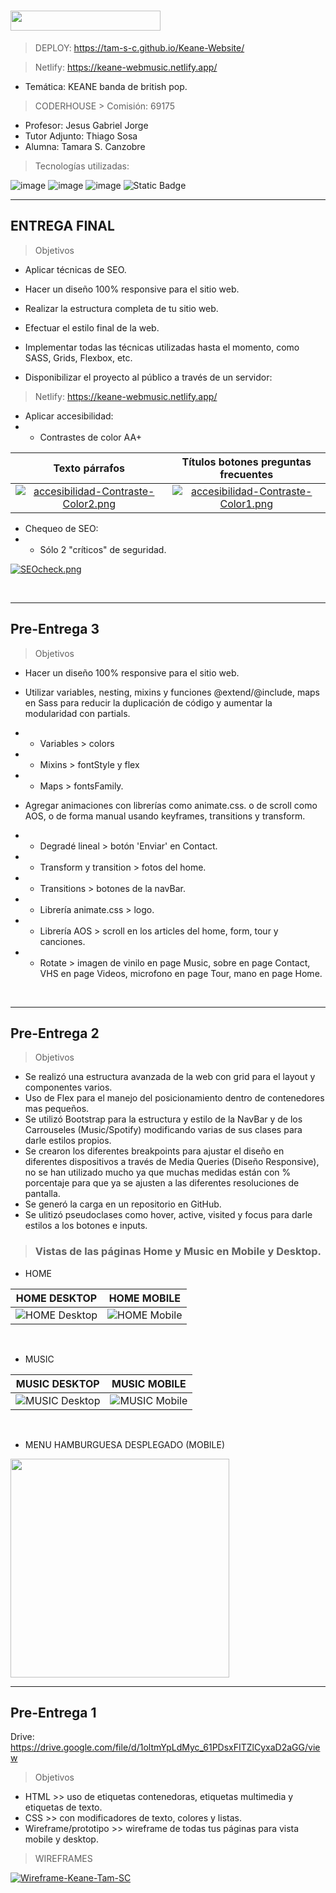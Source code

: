 <h1><img src="https://img.shields.io/badge/CURSO-DESARROLLO WEB-32286E?logo=null&logoColor=black&style=flat" width="240" height="32"/></h1>

> DEPLOY: https://tam-s-c.github.io/Keane-Website/

> Netlify: https://keane-webmusic.netlify.app/
* Temática: KEANE banda de british pop.

> CODERHOUSE > Comisión: 69175

* Profesor: Jesus Gabriel Jorge
* Tutor Adjunto: Thiago Sosa
* Alumna: Tamara S. Canzobre

> Tecnologías utilizadas:

![image](https://github.com/user-attachments/assets/09bb3851-8f1c-44b2-a0f1-330181e7aad1)
![image](https://github.com/user-attachments/assets/e27f4435-1fa4-43b0-93a4-9f2da115d562)
![image](https://github.com/user-attachments/assets/1767df44-aa42-441c-ba84-d0ac373df9ed)
![Static Badge](https://img.shields.io/badge/Sass-%23CC6699?logo=sass&logoColor=white)

<hr>
<h2>ENTREGA FINAL</h2>

> Objetivos
- Aplicar técnicas de SEO.

- Hacer un diseño 100% responsive para el sitio web.

- Realizar la estructura completa de tu sitio web.

- Efectuar el estilo final de la web.

- Implementar todas las técnicas utilizadas hasta el momento, como SASS, Grids, Flexbox, etc.

- Disponibilizar el proyecto al público a través de un servidor:
> Netlify: https://keane-webmusic.netlify.app/

- Aplicar accesibilidad:
- - Contrastes de color AA+

| **Texto párrafos** | **Títulos botones preguntas frecuentes** |
|:--:|:--:|
| [![accesibilidad-Contraste-Color2.png](https://i.postimg.cc/vHx17Vjf/accesibilidad-Contraste-Color2.png)](https://postimg.cc/w7HTg79j) | [![accesibilidad-Contraste-Color1.png](https://i.postimg.cc/2jKbBwHC/accesibilidad-Contraste-Color1.png)](https://postimg.cc/fkYTGxnP) |

- Chequeo de SEO:
- - Sólo 2 "críticos" de seguridad.

[![SEOcheck.png](https://i.postimg.cc/nz1WPrP1/SEOcheck.png)](https://postimg.cc/HcV3JYHJ)

<br>

<hr>

<h2>Pre-Entrega 3</h2>

> Objetivos
- Hacer un diseño 100% responsive para el sitio web.

- Utilizar variables, nesting, mixins y funciones @extend/@include, maps en Sass para reducir la duplicación de código y aumentar la modularidad con partials.
- - Variables > colors
- - Mixins > fontStyle y flex
- - Maps > fontsFamily.

- Agregar animaciones con librerías como animate.css. o de scroll como AOS, o de forma manual usando keyframes, transitions y transform.
- - Degradé lineal > botón 'Enviar' en Contact.
- - Transform y transition > fotos del home.
- - Transitions > botones de la navBar.
- - Librería animate.css > logo.
- - Librería AOS > scroll en los articles del home, form, tour y canciones.
- - Rotate > imagen de vinilo en page Music, sobre en page Contact, VHS en page Videos, microfono en page Tour, mano en page Home.


<br>

<hr>

<h2>Pre-Entrega 2</h2>

> Objetivos
- Se realizó una estructura avanzada de la web con grid para el layout y componentes varios.
- Uso de Flex para el manejo del posicionamiento dentro de contenedores mas pequeños.
- Se utilizó Bootstrap para la estructura y estilo de la NavBar y de los Carrouseles (Music/Spotify) modificando varias de sus clases para darle estilos propios.
- Se crearon los diferentes breakpoints para ajustar el diseño en diferentes dispositivos a través de Media Queries (Diseño Responsive), no se han utilizado mucho ya que muchas medidas están con % porcentaje para que ya se ajusten a las diferentes resoluciones de pantalla.
- Se generó la carga en un repositorio en GitHub.
- Se ulitizó pseudoclases como hover, active, visited y focus para darle estilos a los botones e inputs.

> <h3>Vistas de las páginas Home y Music en Mobile y Desktop.</h3>

- HOME

| **HOME DESKTOP** | **HOME MOBILE** |
|:--:|:--:|
| ![HOME Desktop](https://i.postimg.cc/zfKLqSG5/desk1-1.png) | ![HOME Mobile](https://i.postimg.cc/kgV6pdr2/mob2-1.png) |

<br>

- MUSIC

| **MUSIC DESKTOP** | **MUSIC MOBILE** |
|:--:|:--:|
| ![MUSIC Desktop](https://i.postimg.cc/pLghN1xq/mob2-2.png) | ![MUSIC Mobile](https://i.postimg.cc/Kvp3f8WX/desk1-2.png) |

<br>

- MENU HAMBURGUESA DESPLEGADO (MOBILE)

<a href="https://postimg.cc/rdhVYpCy">
   <img src="https://i.postimg.cc/wvz1My1N/mob3.png" width="350" />
</a>

<hr>

<h2>Pre-Entrega 1</h2>

Drive: https://drive.google.com/file/d/1oltmYpLdMyc_61PDsxFITZlCyxaD2aGG/view

> Objetivos
- HTML >> uso de etiquetas contenedoras, etiquetas multimedia y etiquetas de texto.
- CSS  >> con modificadores de texto, colores y listas.
- Wireframe/prototipo >> wireframe de todas tus páginas para vista mobile y desktop.

> WIREFRAMES

<a href='https://i.postimg.cc/HTWN22SK/Wireframe-Keane-Tam-SC.png' target='_blank'><img src='https://i.postimg.cc/TKVnC5wp/Wireframe-Keane-Tam-SC.png' border='0'  alt='Wireframe-Keane-Tam-SC'/></a>




